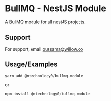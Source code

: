 
# BullMQ - NestJS Module

A BullMQ module for all nestJS projects.



## Support

For support, email oussama@willow.co


## Usage/Examples

```javascript
yarn add @ntechnology0/bullmq-module
```
or
```javascript
npm install @ntechnology0/bullmq-module
```

